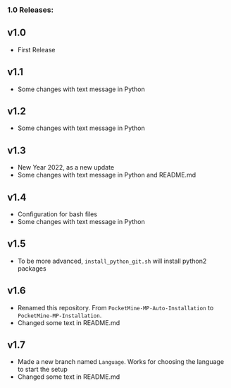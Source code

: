 ### 1.0 Releases:

## v1.0
- First Release

## v1.1
- Some changes with text message in Python

## v1.2
- Some changes with text message in Python

## v1.3
- New Year 2022, as a new update
- Some changes with text message in Python and README.md

## v1.4
- Configuration for bash files
- Some changes with text message in Python

## v1.5
- To be more advanced, `install_python_git.sh` will install python2 packages

## v1.6
- Renamed this repository. From `PocketMine-MP-Auto-Installation` to `PocketMine-MP-Installation`.
- Changed some text in README.md

## v1.7
- Made a new branch named `Language`. Works for choosing the language to start the setup
- Changed some text in README.md

